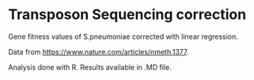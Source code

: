 # Transposon Sequencing correction

Gene fitness values of S.pneumoniae corrected with linear regression.

Data from https://www.nature.com/articles/nmeth.1377.

Analysis done with R. Results available in .MD file.



